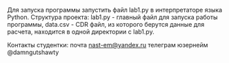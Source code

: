 Для запуска программы запустить файл lab1.py в интерпретаторе языка Python. 
Структура проекта: lab1.py - главный файл для запуска работы программы, data.csv - CDR файл, из которого берутся данные для расчета, находится в одной директории с lab1.py.

Контакты студентки: 
почта nast-em@yandex.ru
телеграм юзернейм @damngutshawty
